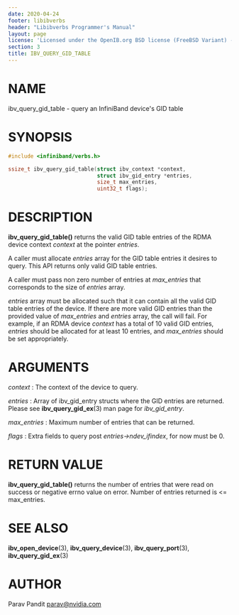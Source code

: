 ```yaml
---
date: 2020-04-24
footer: libibverbs
header: "Libibverbs Programmer's Manual"
layout: page
license: 'Licensed under the OpenIB.org BSD license (FreeBSD Variant) - See COPYING.md'
section: 3
title: IBV_QUERY_GID_TABLE
---
```


# NAME

ibv_query_gid_table - query an InfiniBand device's GID table

# SYNOPSIS

```c
#include <infiniband/verbs.h>

ssize_t ibv_query_gid_table(struct ibv_context *context,
                            struct ibv_gid_entry *entries,
                            size_t max_entries,
                            uint32_t flags);
```

# DESCRIPTION

**ibv_query_gid_table()** returns the valid GID table entries of the RDMA
device context *context* at the pointer *entries*.

A caller must allocate *entries* array for the GID table entries it
desires to query. This API returns only valid GID table entries.

A caller must pass non zero number of entries at *max_entries* that corresponds
to the size of *entries* array.

*entries* array must be allocated such that it can contain all the valid
GID table entries of the device. If there are more valid GID entries than
the provided value of *max_entries* and *entries* array, the call will fail.
For example, if an RDMA device *context* has a total of 10 valid
GID entries, *entries* should be allocated for at least 10 entries, and
*max_entries* should be set appropriately.

# ARGUMENTS

*context*
:	The context of the device to query.

*entries*
:	Array of ibv_gid_entry structs where the GID entries are returned.
	Please see **ibv_query_gid_ex**(3) man page for *ibv_gid_entry*.

*max_entries*
:	Maximum number of entries that can be returned.

*flags*
:	Extra fields to query post *entries->ndev_ifindex*, for now must be 0.

# RETURN VALUE

**ibv_query_gid_table()** returns the number of entries that were read on success or negative errno value on error.
Number of entries returned is <= max_entries.

# SEE ALSO

**ibv_open_device**(3),
**ibv_query_device**(3),
**ibv_query_port**(3),
**ibv_query_gid_ex**(3)

# AUTHOR

Parav Pandit <parav@nvidia.com>
